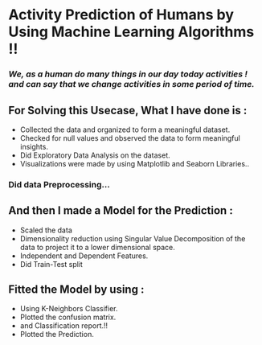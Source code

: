 # Activity Prediction of Humans by Using Machine Learning Algorithms !!
### _We, as a human do many things in our day today activities ! <br> and can say that we change activities in some period of time._

## For Solving this Usecase, What I have done is :

- Collected the data and organized to form a meaningful dataset.
- Checked for null values and observed the data to form meaningful insights.
- Did Exploratory Data Analysis on the dataset.
- Visualizations were made by using Matplotlib and Seaborn Libraries..

### Did data Preprocessing...

## And then I made a Model for the Prediction :
- Scaled the data
- Dimensionality reduction using Singular Value Decomposition of the data to project it to a lower dimensional space.
- Independent and Dependent Features.
- Did Train-Test split


## Fitted the Model by using :
- Using K-Neighbors Classifier.
- Plotted the confusion matrix.
- and Classification report.!!
- Plotted the Prediction.
